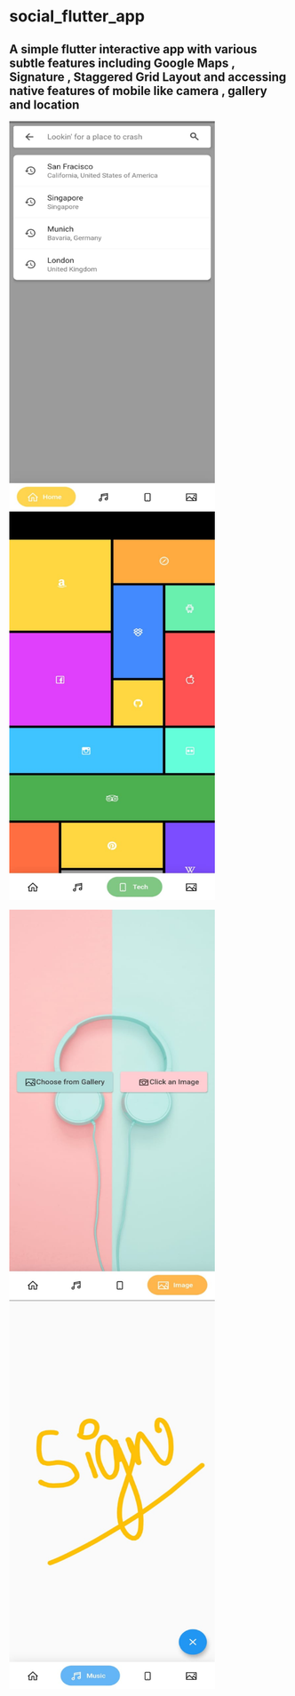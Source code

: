 # social_flutter_app
## A simple flutter interactive app with various subtle features including Google Maps , Signature , Staggered Grid Layout and accessing native features of mobile like camera , gallery and location


<img src="assets/WhatsApp Image 2020-09-23 at 12.39.44 PM (1).jpeg" width="370" height="700">  &nbsp; &nbsp; &nbsp; <img src="assets/WhatsApp Image 2020-09-23 at 12.37.35 PM (1).jpeg" width="370" height="700">

<img src="assets/WhatsApp Image 2020-09-23 at 12.39.44 PM.jpeg" width="370" height="700">  &nbsp; &nbsp; &nbsp;    <img src="assets/WhatsApp Image 2020-09-23 at 12.37.35 PM.jpeg" width="370" and height="700">



